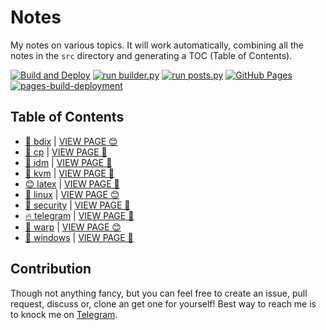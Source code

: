 # Notes

My notes on various topics. It will work automatically, combining all the notes in the `src` directory and generating a TOC (Table of Contents).

[![Build and Deploy](https://github.com/SharafatKarim/notes/actions/workflows/action.yml/badge.svg)](https://github.com/SharafatKarim/notes/actions/workflows/action.yml)
[![run builder.py](https://github.com/SharafatKarim/notes/actions/workflows/action.yml/badge.svg)](https://github.com/SharafatKarim/notes/actions/workflows/action.yml)
[![run posts.py](https://github.com/SharafatKarim/notes/actions/workflows/posts.yml/badge.svg)](https://github.com/SharafatKarim/notes/actions/workflows/posts.yml)
[![GitHub Pages](https://github.com/SharafatKarim/notes/actions/workflows/gh-pages.yml/badge.svg)](https://github.com/SharafatKarim/notes/actions/workflows/gh-pages.yml)
[![pages-build-deployment](https://github.com/SharafatKarim/notes/actions/workflows/pages/pages-build-deployment/badge.svg)](https://github.com/SharafatKarim/notes/actions/workflows/pages/pages-build-deployment)


## Table of Contents

- [🍕 bdix](src/bdix.md) | [VIEW PAGE 😊](https://sharafat.is-a.dev/notes/bdix)
- [👾 cp](src/cp.md) | [VIEW PAGE 🌈](https://sharafat.is-a.dev/notes/cp)
- [🎉 idm](src/idm.md) | [VIEW PAGE 🚀](https://sharafat.is-a.dev/notes/idm)
- [🌈 kvm](src/kvm.md) | [VIEW PAGE 👾](https://sharafat.is-a.dev/notes/kvm)
- [😊 latex](src/latex.md) | [VIEW PAGE 🤖](https://sharafat.is-a.dev/notes/latex)
- [🍕 linux](src/linux.md) | [VIEW PAGE 😊](https://sharafat.is-a.dev/notes/linux)
- [🌟 security](src/security.md) | [VIEW PAGE 🚀](https://sharafat.is-a.dev/notes/security)
- [🔥 telegram](src/telegram.md) | [VIEW PAGE 🎉](https://sharafat.is-a.dev/notes/telegram)
- [🎸 warp](src/warp.md) | [VIEW PAGE 😊](https://sharafat.is-a.dev/notes/warp)
- [🌟 windows](src/windows.md) | [VIEW PAGE 🎉](https://sharafat.is-a.dev/notes/windows)

## Contribution

Though not anything fancy, but you can feel free to create an issue, pull request, discuss or, clone an get one for yourself!
Best way to reach me is to knock me on [Telegram](https://t.me/SharafatKarim).

